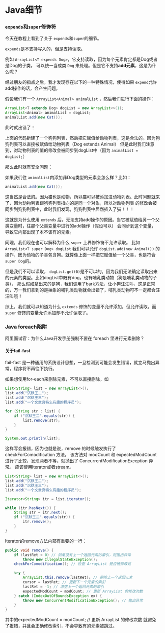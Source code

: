 # Java细节

### ```expends```和```super```修饰符

今天在教程上看到了关于 ```expends```和```super```的细节。

``expends``是不支持写入的，但是支持读取。

例如 ``ArrayList<T expends Dog>``，它支持读取，因为每个元素肯定都是Dog或者是Dog的子类，
可以统一当成类 ``Dog`` 来处理。但是它不支持**add元素**，这是为什么呢？

经过朋友的指点之后，我才发现存在以下的一种特殊情况，使得如果 ``expend``允许add操作的话，会产生问题。

假设我们有一个 ``ArrayList<Animal> animalList`` ，然后我们进行下面的操作：
```java
ArrayList<T extends Dog> dogList = new ArrayList<>(1);
ArrayList<Animal> animalList = dogList;
animalList.add(new Cat());
```

此时就出错了！

上面的代码新建了一个狗狗列表，然后把它赋值给动物列表，这是合法的。因为狗狗列表可以直接被赋值给动物列表（Dog extends Animal）
但是此时我们注意到，对动物列表的值的修改会被同步到dogList中（因为 ``animalList = dogList;``）

那么此时就有安全问题：

如果我们往 ``animalList``内添加非Dog类型的元素会怎么样？比如：
```java
animalList.add(new Cat());
```
这当然是合法的。因为猫也是动物，所以猫可以被添加进动物列表。此时问题就来了，因为动物列表跟狗狗列表指向的是同一个对象，所以对动物列表
的修改会被同步到狗狗列表中，此时我们发现，狗狗列表中居然插入了猫！！！

这就是为什么使用 ``extends`` 后，无法支持add操作的原因。当它被赋值给另一个父类变量时，往那个父类变量中进行的add操作（假设可以）
会同步到这个变量，导致它内部出现了本不该有的元素。

同理，我们现在也可以解释为什么 ``super`` 上界修饰符不允许读取。
比如 ``ArrayList<T super Dog> dogList``
我们可以允许 ``dogList.add(new Animal())`` 的操作，因为动物的子类包含狗。就算像上面一样把它赋值给一个父类，也是符合 ``super Dog``的。

但是我们不可以读取， ``dogList.get(0)``是不可以的。因为我们无法确定读取出来的元素的类型。比如dogList中既有dog，也有哺乳类动物（狗是哺乳类动物的子类），
那么假如拿出来的是狗，我们调用了bark方法，让小狗汪汪叫，这是正常的，万一我们拿到的是抽象的哺乳类动物就会出错了，哺乳类动物可不一定都会汪汪叫哦！

综上，我们就可以知道为什么 ``extends`` 修饰的变量不允许添加，但允许读取。而 ``super`` 修饰的变量允许添加却不允许读取了。

### Java foreach陷阱

阿里面试官：为什么Java开发手册强制不要在 foreach 里进行元素删除？

#### 关于fail-fast

fail-fast 是一种通用的系统设计思想，一旦检测到可能会发生错误，就立马抛出异常，程序将不再往下执行。

如果想使用for-each来删除元素，不可以直接删除，如
```java
List<String> list = new ArrayList<>();
list.add("沉默王二");
list.add("沉默王三");
list.add("一个文章真特么有趣的程序员");

for (String str : list) {
	if ("沉默王二".equals(str)) {
		list.remove(str);
	}
}

System.out.println(list);
```

这样写会报错，因为也就是说，remove 的时候触发执行了 checkForComodification 方法，
该方法对 modCount 和 expectedModCount 进行了比较，发现两者不等，就抛出了 ConcurrentModificationException 异常。
应该使用Iterator或者stream。

```java
List<String> list = new ArrayList<>();
list.add("沉默王二");
list.add("沉默王三");
list.add("一个文章真特么有趣的程序员");

Iterator<String> itr = list.iterator();

while (itr.hasNext()) {
	String str = itr.next();
	if ("沉默王二".equals(str)) {
		itr.remove();
	}
}
```

Iterator的remove方法内部有重要的一行：
```java
public void remove() {
    if (lastRet < 0) // 如果没有上一个返回元素的索引，则抛出异常
        throw new IllegalStateException();
    checkForComodification(); // 检查 ArrayList 是否被修改过

    try {
        ArrayList.this.remove(lastRet); // 删除上一个返回元素
        cursor = lastRet; // 更新下一个元素的索引
        lastRet = -1; // 清空上一个返回元素的索引
        expectedModCount = modCount; // 更新 ArrayList 的修改次数
    } catch (IndexOutOfBoundsException ex) {
        throw new ConcurrentModificationException(); // 抛出异常
    }
}
```

其中的expectedModCount = modCount; // 更新 ArrayList 的修改次数
就避免了报错，并且会正确修改索引，不会导致有的元素被跳过。